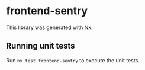 # frontend-sentry

This library was generated with [Nx](https://nx.dev).

## Running unit tests

Run `nx test frontend-sentry` to execute the unit tests.
